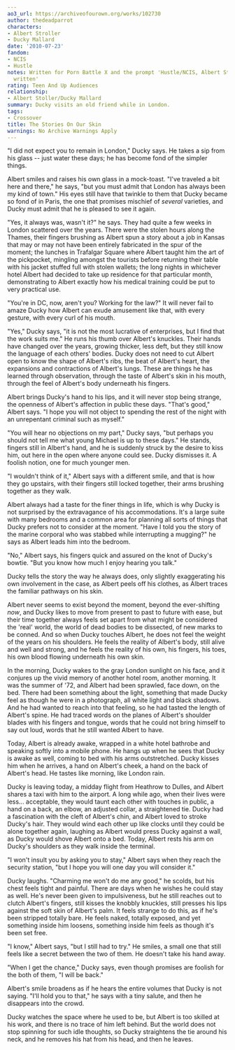 ```yaml
---
ao3_url: https://archiveofourown.org/works/102730
author: thedeadparrot
characters:
- Albert Stroller
- Ducky Mallard
date: '2010-07-23'
fandom:
- NCIS
- Hustle
notes: Written for Porn Battle X and the prompt 'Hustle/NCIS, Albert Stroller/Ducky,
  written'
rating: Teen And Up Audiences
relationship:
- Albert Stoller/Ducky Mallard
summary: Ducky visits an old friend while in London.
tags:
- Crossover
title: The Stories On Our Skin
warnings: No Archive Warnings Apply
---
```


"I did not expect you to remain in London," Ducky says. He takes a sip from his glass -- just water these days; he has become fond of the simpler things.

Albert smiles and raises his own glass in a mock-toast. "I've traveled a bit here and there," he says, "but you must admit that London has always been my kind of town." His eyes still have that twinkle to them that Ducky became so fond of in Paris, the one that promises mischief of *several* varieties, and Ducky must admit that he is pleased to see it again.

"Yes, it always was, wasn't it?" he says. They had quite a few weeks in London scattered over the years. There were the stolen hours along the Thames, their fingers brushing as Albert spun a story about a job in Kansas that may or may not have been entirely fabricated in the spur of the moment; the lunches in Trafalgar Square where Albert taught him the art of the pickpocket, mingling amongst the tourists before returning their table with his jacket stuffed full with stolen wallets; the long nights in whichever hotel Albert had decided to take up residence for that particular month, demonstrating to Albert exactly how his medical training could be put to very practical use.

"You're in DC, now, aren't you? Working for the law?" It will never fail to amaze Ducky how Albert can exude amusement like that, with every gesture, with every curl of his mouth.

"Yes," Ducky says, "it is not the most lucrative of enterprises, but I find that the work suits me." He runs his thumb over Albert's knuckles. Their hands have changed over the years, growing thicker, less deft, but they still know the language of each others' bodies. Ducky does not need to cut Albert open to know the shape of Albert's ribs, the beat of Albert's heart, the expansions and contractions of Albert's lungs. These are things he has learned through observation, through the taste of Albert's skin in his mouth, through the feel of Albert's body underneath his fingers.

Albert brings Ducky's hand to his lips, and it will never stop being strange, the openness of Albert's affection in public these days. "That's good," Albert says. "I hope you will not object to spending the rest of the night with an unrepentant criminal such as myself."

"You will hear no objections on my part," Ducky says, "but perhaps you should not tell me what young Michael is up to these days." He stands, fingers still in Albert's hand, and he is suddenly struck by the desire to kiss him, out here in the open where anyone could see. Ducky dismisses it. A foolish notion, one for much younger men.

"I wouldn't think of it," Albert says with a different smile, and that is how they go upstairs, with their fingers still locked together, their arms brushing together as they walk.

Albert always had a taste for the finer things in life, which is why Ducky is not surprised by the extravagance of his accommodations. It's a large suite with many bedrooms and a common area for planning all sorts of things that Ducky prefers not to consider at the moment. "Have I told you the story of the marine corporal who was stabbed while interrupting a mugging?" he says as Albert leads him into the bedroom.

"No," Albert says, his fingers quick and assured on the knot of Ducky's bowtie. "But you know how much I enjoy hearing you talk."

Ducky tells the story the way he always does, only slightly exaggerating his own involvement in the case, as Albert peels off his clothes, as Albert traces the familiar pathways on his skin.

Albert never seems to exist beyond the moment, beyond the ever-shifting *now*, and Ducky likes to move from present to past to future with ease, but their time together always feels set apart from what might be considered the 'real' world, the world of dead bodies to be dissected, of new marks to be conned. And so when Ducky touches Albert, he does not feel the weight of the years on his shoulders. He feels the reality of Albert's body, still alive and well and strong, and he feels the reality of his own, his fingers, his toes, his own blood flowing underneath his own skin.

In the morning, Ducky wakes to the gray London sunlight on his face, and it conjures up the vivid memory of another hotel room, another morning. It was the summer of '72, and Albert had been sprawled, face down, on the bed. There had been something about the light, something that made Ducky feel as though he were in a photograph, all white light and black shadows. And he had wanted to reach into that feeling, so he had tasted the length of Albert's spine. He had traced words on the planes of Albert's shoulder blades with his fingers and tongue, words that he could not bring himself to say out loud, words that he still wanted Albert to have.

Today, Albert is already awake, wrapped in a white hotel bathrobe and speaking softly into a mobile phone. He hangs up when he sees that Ducky is awake as well, coming to bed with his arms outstretched. Ducky kisses him when he arrives, a hand on Albert's cheek, a hand on the back of Albert's head. He tastes like morning, like London rain.

Ducky is leaving today, a midday flight from Heathrow to Dulles, and Albert shares a taxi with him to the airport. A long while ago, when their lives were less... acceptable, they would taunt each other with touches in public, a hand on a back, an elbow, an adjusted collar, a straightened tie. Ducky had a fascination with the cleft of Albert's chin, and Albert loved to stroke Ducky's hair. They would wind each other up like clocks until they could be alone together again, laughing as Albert would press Ducky against a wall, as Ducky would shove Albert onto a bed. Today, Albert rests his arm on Ducky's shoulders as they walk inside the terminal.

"I won't insult you by asking you to stay," Albert says when they reach the security station, "but I hope you will one day you will consider it."

Ducky laughs. "Charming me won't do me any good," he scolds, but his chest feels tight and painful. There are days when he wishes he could stay as well. He's never been given to impulsiveness, but he still reaches out to clutch Albert's fingers, still kisses the knobbly knuckles, still presses his lips against the soft skin of Albert's palm. It feels strange to do this, as if he's been stripped totally bare. He feels naked, totally exposed, and yet something inside him loosens, something inside him feels as though it's been set free.

"I know," Albert says, "but I still had to try." He smiles, a small one that still feels like a secret between the two of them. He doesn't take his hand away.

"When I get the chance," Ducky says, even though promises are foolish for the both of them, "I will be back."

Albert's smile broadens as if he hears the entire volumes that Ducky is not saying. "I'll hold you to that," he says with a tiny salute, and then he disappears into the crowd.

Ducky watches the space where he used to be, but Albert is too skilled at his work, and there is no trace of him left behind. But the world does not stop spinning for such idle thoughts, so Ducky straightens the tie around his neck, and he removes his hat from his head, and then he leaves.